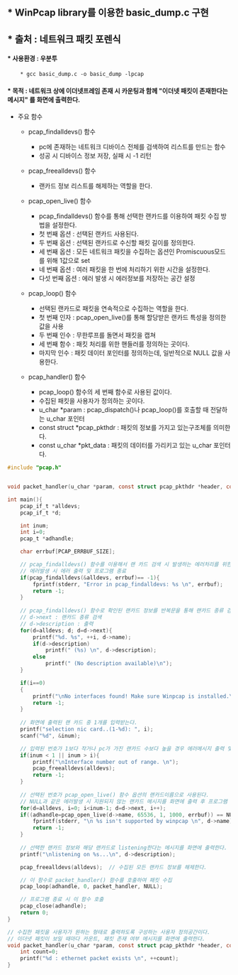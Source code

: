 ## * WinPcap library를 이용한 basic_dump.c 구현   
## * 출처 : 네트워크 패킷 포렌식   

#### * 사용환경 : 우분투   
		* gcc basic_dump.c -o basic_dump -lpcap
#### * 목적 : 네트워크 상에 이더넷프레임 존재 시 카운팅과 함께 "이더넷 패킷이 존재한다는 메시지" 를 화면에 출력한다.   

* 주요 함수   
	* pcap_findalldevs() 함수   
		* pc에 존재하는 네트워크 디바이스 전체를 검색하여 리스트를 만드는 함수 
		* 성공 시 디바이스 정보 저장, 실패 시 -1 리턴
	* pcap_freealldevs() 함수   
		* 랜카드 정보 리스트를 해제하는 역할을 한다.   
	* pcap_open_live() 함수   
		* pcap_findalldevs() 함수를 통해 선택한 랜카드를 이용하여 패킷 수집 방법을 설정한다.   
		* 첫 번째 옵션 : 선택된 랜카드 사용된다.
		* 두 번째 옵션 : 선택된 랜카드로 수신할 패킷 길이를 정의한다.
		* 세 번째 옵션 : 모든 네트워크 패킷을 수집하는 옵션인 Promiscuous모드를 위해 1값으로 set   
		* 네 번째 옵션 : 여러 패킷을 한 번에 처리하기 위한 시간을 설정한다.
		* 다섯 번째 옵션 : 에러 발생 시 에러정보를 저장하는 공간 설정   

	* pcap_loop() 함수   
		* 선택된 랜카드로 패킷을 연속적으로 수집하는 역할을 한다.   
		* 첫 번째 인자 : pcap_open_live()를 통해 할당받은 랜카드 특성을 정의한 값을 사용   
		* 두 번째 인수 : 무한루프를 돌면서 패킷을 캡쳐   
		* 세 번째 함수 : 패킷 처리를 위한 핸들러를 정의하는 곳이다.
		* 마지막 인수 : 패킷 데이터 포인터를 정의하는데, 일반적으로 NULL 값을 사용한다.   
	* pcap_handler() 함수   
		* pcap_loop() 함수의 세 번째 함수로 사용된 값이다.
		* 수집된 패킷을 사용자가 정의하는 곳이다.   
		* u_char *param : pcap_dispatch()나 pcap_loop()를 호출할 때 전달하는 u_char 포인터 
		* const struct *pcap_pkthdr : 패킷의 정보를 가지고 있는구조체를 의미한다.
		* const u_char *pkt_data : 패킷의 데이터를 가리키고 있는 u_char 포인터다.   
	


```c
#include "pcap.h"


void packet_handler(u_char *param, const struct pcap_pkthdr *header, const u_char *pkt_data);

int main(){
	pcap_if_t *alldevs;
	pcap_if_t *d;

	int inum;
	int i=0;
	pcap_t *adhandle;

	char errbuf[PCAP_ERRBUF_SIZE];

	// pcap_findalldevs() 함수를 이용해서 랜 카드 검색 시 발생하는 에러처리를 위한 구간   
	// 에러발생 시 에러 출력 및 프로그램 종료 
	if(pcap_findalldevs(&alldevs, errbuf)== -1){
		fprintf(stderr, "Error in pcap_findalldevs: %s \n", errbuf);
		return -1;
	}
	
	// pcap_findalldevs() 함수로 확인된 랜카드 정보를 반복문을 통해 랜카드 종류 검색 및 출력
	// d->next : 랜카드 종류 검색
	// d->description : 출력 
	for(d=alldevs; d; d=d->next){
		printf("%d. %s", ++i, d->name);
		if(d->description)
			printf(" (%s) \n", d->description);
		else
			printf(" (No description available)\n");
	}

	if(i==0)
	{
		printf("\nNo interfaces found! Make sure Winpcap is installed.\n");
		return -1;
	}
	
	// 화면에 출력된 랜 카드 중 1개를 입력받는다.
	printf("selection nic card..(1-%d): ", i);
	scanf("%d", &inum);

	// 입력된 번호가 1보다 작거나 pc가 가진 랜카드 수보다 높을 경우 에러메시지 출력 및 종료 
	if(inum < 1 || inum > i){
		printf("\nInterface number out of range. \n");
		pcap_freealldevs(alldevs);
		return -1;
	}
	
	// 선택된 번호가 pcap_open_live() 함수 옵션의 랜카드이름으로 사용된다.
	// NULL과 같은 에러발생 시 지원되지 않는 랜카드 메시지를 화면에 출력 후 프로그램 종료 
	for(d=alldevs, i=0; i<inum-1; d=d->next, i++);
	if((adhandle=pcap_open_live(d->name, 65536, 1, 1000, errbuf)) == NULL){
		fprintf(stderr, "\n %s isn't supported by winpcap \n", d->name);
		return -1;
	}
	
	// 선택한 랜카드 정보와 해당 랜카드로 listening한다는 메시지를 화면에 출력한다. 
	printf("\nlistening on %s...\n", d->description);

	pcap_freealldevs(alldevs);	// 수집된 모든 랜카드 정보를 해제한다.

	// 이 함수로 packet_handler() 함수를 호출하여 패킷 수집 
	pcap_loop(adhandle, 0, packet_handler, NULL); 

	// 프로그램 종료 시 이 함수 호출 	
	pcap_close(adhandle);
	return 0;
}

// 수집한 패킷을 사용자가 원하는 형태로 출력하도록 구성하는 사용자 정의공간이다. 
// 이더넷 패킷이 보일 때마다 카운트, 패킷 존재 여부 메시지를 화면에 출력한다.
void packet_handler(u_char *param, const struct pcap_pkthdr *header, const u_char *pkt_data){
	int count=0;
	printf("%d : ethernet packet exists \n", ++count);
}
```